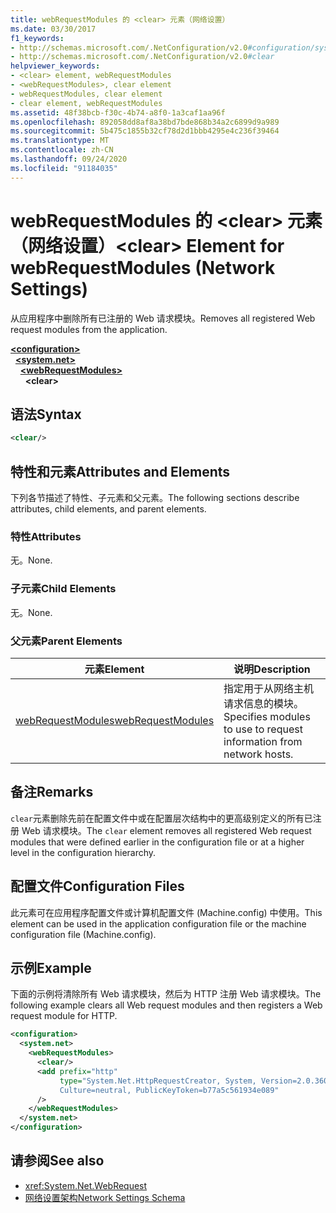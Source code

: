 ```yaml
---
title: webRequestModules 的 <clear> 元素（网络设置）
ms.date: 03/30/2017
f1_keywords:
- http://schemas.microsoft.com/.NetConfiguration/v2.0#configuration/system.net/webRequestModules/clear
- http://schemas.microsoft.com/.NetConfiguration/v2.0#clear
helpviewer_keywords:
- <clear> element, webRequestModules
- <webRequestModules>, clear element
- webRequestModules, clear element
- clear element, webRequestModules
ms.assetid: 48f38bcb-f30c-4b74-a8f0-1a3caf1aa96f
ms.openlocfilehash: 892058dd8af8a38bd7bde868b34a2c6899d9a989
ms.sourcegitcommit: 5b475c1855b32cf78d2d1bbb4295e4c236f39464
ms.translationtype: MT
ms.contentlocale: zh-CN
ms.lasthandoff: 09/24/2020
ms.locfileid: "91184035"
---
```

# <a name="clear-element-for-webrequestmodules-network-settings"></a><span data-ttu-id="44f5f-102">webRequestModules 的 \<clear> 元素（网络设置）</span><span class="sxs-lookup"><span data-stu-id="44f5f-102">\<clear> Element for webRequestModules (Network Settings)</span></span>

<span data-ttu-id="44f5f-103">从应用程序中删除所有已注册的 Web 请求模块。</span><span class="sxs-lookup"><span data-stu-id="44f5f-103">Removes all registered Web request modules from the application.</span></span>  

[**\<configuration>**](../configuration-element.md)\
&nbsp;&nbsp;[**\<system.net>**](system-net-element-network-settings.md)\
&nbsp;&nbsp;&nbsp;&nbsp;[**\<webRequestModules>**](webrequestmodules-element-network-settings.md)\
&nbsp;&nbsp;&nbsp;&nbsp;&nbsp;&nbsp;**\<clear>**

## <a name="syntax"></a><span data-ttu-id="44f5f-104">语法</span><span class="sxs-lookup"><span data-stu-id="44f5f-104">Syntax</span></span>  
  
```xml  
<clear/>  
```  
  
## <a name="attributes-and-elements"></a><span data-ttu-id="44f5f-105">特性和元素</span><span class="sxs-lookup"><span data-stu-id="44f5f-105">Attributes and Elements</span></span>  

 <span data-ttu-id="44f5f-106">下列各节描述了特性、子元素和父元素。</span><span class="sxs-lookup"><span data-stu-id="44f5f-106">The following sections describe attributes, child elements, and parent elements.</span></span>  
  
### <a name="attributes"></a><span data-ttu-id="44f5f-107">特性</span><span class="sxs-lookup"><span data-stu-id="44f5f-107">Attributes</span></span>  

 <span data-ttu-id="44f5f-108">无。</span><span class="sxs-lookup"><span data-stu-id="44f5f-108">None.</span></span>  
  
### <a name="child-elements"></a><span data-ttu-id="44f5f-109">子元素</span><span class="sxs-lookup"><span data-stu-id="44f5f-109">Child Elements</span></span>  

 <span data-ttu-id="44f5f-110">无。</span><span class="sxs-lookup"><span data-stu-id="44f5f-110">None.</span></span>  
  
### <a name="parent-elements"></a><span data-ttu-id="44f5f-111">父元素</span><span class="sxs-lookup"><span data-stu-id="44f5f-111">Parent Elements</span></span>  
  
|<span data-ttu-id="44f5f-112">**元素**</span><span class="sxs-lookup"><span data-stu-id="44f5f-112">**Element**</span></span>|<span data-ttu-id="44f5f-113">**说明**</span><span class="sxs-lookup"><span data-stu-id="44f5f-113">**Description**</span></span>|  
|-----------------|---------------------|  
|[<span data-ttu-id="44f5f-114">webRequestModules</span><span class="sxs-lookup"><span data-stu-id="44f5f-114">webRequestModules</span></span>](webrequestmodules-element-network-settings.md)|<span data-ttu-id="44f5f-115">指定用于从网络主机请求信息的模块。</span><span class="sxs-lookup"><span data-stu-id="44f5f-115">Specifies modules to use to request information from network hosts.</span></span>|  
  
## <a name="remarks"></a><span data-ttu-id="44f5f-116">备注</span><span class="sxs-lookup"><span data-stu-id="44f5f-116">Remarks</span></span>  

 <span data-ttu-id="44f5f-117">`clear`元素删除先前在配置文件中或在配置层次结构中的更高级别定义的所有已注册 Web 请求模块。</span><span class="sxs-lookup"><span data-stu-id="44f5f-117">The `clear` element removes all registered Web request modules that were defined earlier in the configuration file or at a higher level in the configuration hierarchy.</span></span>  
  
## <a name="configuration-files"></a><span data-ttu-id="44f5f-118">配置文件</span><span class="sxs-lookup"><span data-stu-id="44f5f-118">Configuration Files</span></span>  

 <span data-ttu-id="44f5f-119">此元素可在应用程序配置文件或计算机配置文件 (Machine.config) 中使用。</span><span class="sxs-lookup"><span data-stu-id="44f5f-119">This element can be used in the application configuration file or the machine configuration file (Machine.config).</span></span>  
  
## <a name="example"></a><span data-ttu-id="44f5f-120">示例</span><span class="sxs-lookup"><span data-stu-id="44f5f-120">Example</span></span>  

 <span data-ttu-id="44f5f-121">下面的示例将清除所有 Web 请求模块，然后为 HTTP 注册 Web 请求模块。</span><span class="sxs-lookup"><span data-stu-id="44f5f-121">The following example clears all Web request modules and then registers a Web request module for HTTP.</span></span>  
  
```xml  
<configuration>  
  <system.net>  
    <webRequestModules>  
      <clear/>  
      <add prefix="http"  
           type="System.Net.HttpRequestCreator, System, Version=2.0.3600.0,  
           Culture=neutral, PublicKeyToken=b77a5c561934e089"  
      />  
    </webRequestModules>  
  </system.net>  
</configuration>  
```  
  
## <a name="see-also"></a><span data-ttu-id="44f5f-122">请参阅</span><span class="sxs-lookup"><span data-stu-id="44f5f-122">See also</span></span>

- <xref:System.Net.WebRequest>
- [<span data-ttu-id="44f5f-123">网络设置架构</span><span class="sxs-lookup"><span data-stu-id="44f5f-123">Network Settings Schema</span></span>](index.md)
